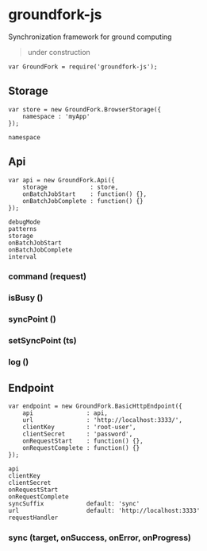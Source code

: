 # groundfork-js

Synchronization framework for ground computing

> under construction

```
var GroundFork = require('groundfork-js');
```

## Storage

```
var store = new GroundFork.BrowserStorage({
    namespace : 'myApp'
});
```

```
namespace
```

## Api

```
var api = new GroundFork.Api({
    storage            : store,
    onBatchJobStart    : function() {},
    onBatchJobComplete : function() {}
});
```

```
debugMode
patterns
storage
onBatchJobStart
onBatchJobComplete
interval
```

### command (request)

### isBusy ()

### syncPoint ()

### setSyncPoint (ts)

### log ()

## Endpoint

```
var endpoint = new GroundFork.BasicHttpEndpoint({
    api               : api,
    url               : 'http://localhost:3333/',
    clientKey         : 'root-user',
    clientSecret      : 'password',
    onRequestStart    : function() {},
    onRequestComplete : function() {}
});
```

```
api
clientKey
clientSecret
onRequestStart
onRequestComplete
syncSuffix            default: 'sync'
url                   default: 'http://localhost:3333'
requestHandler
```

### sync (target, onSuccess, onError, onProgress)
